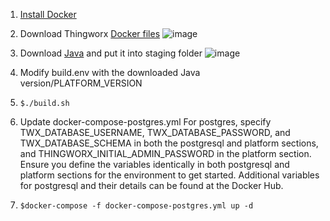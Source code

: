 1. [Install Docker](https://docs.docker.com/compose/install/)
2. Download Thingworx [Docker files](https://support.ptc.com/appserver/auth/it/esd/product.jsp?prodFamily=TWX)
![image](https://user-images.githubusercontent.com/22999436/204716886-d3ec9e0d-5623-4746-ab6d-cf188c385efd.png)

3. Download [Java](https://docs.aws.amazon.com/corretto/latest/corretto-11-ug/downloads-list.html) and put it into staging folder
![image](https://user-images.githubusercontent.com/22999436/204716976-30630c83-e39e-4872-b208-8b8bc306776d.png)

4. Modify build.env with the downloaded Java version/PLATFORM_VERSION

5. ```$./build.sh```

6. Update docker-compose-postgres.yml
For postgres, specify TWX_DATABASE_USERNAME, TWX_DATABASE_PASSWORD, and TWX_DATABASE_SCHEMA in both the postgresql and platform sections, and THINGWORX_INITIAL_ADMIN_PASSWORD in the platform section. Ensure you define the variables identically in both postgresql and platform sections for the environment to get started. Additional variables for postgresql and their details can be found at the Docker Hub.

7. ```$docker-compose -f docker-compose-postgres.yml up -d```
